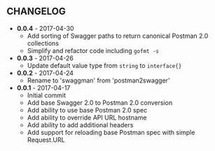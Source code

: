 CHANGELOG
---------
- **0.0.4** - 2017-04-30
  - Add sorting of Swagger paths to return canonical Postman 2.0 collections 
  - Simplify and refactor code including `gofmt -s`
- **0.0.3** - 2017-04-26
  - Update default value type from `string` to `interface{}`
- **0.0.2** - 2017-04-24
  - Rename to 'swaggman' from 'postman2swagger'
- **0.0.1** - 2017-04-17
  - Initial commit
  - Add base Swagger 2.0 to Postman 2.0 conversion
  - Add ability to use base Postman 2.0 spec
  - Add ability to override API URL hostname
  - Add ability to add additional headers
  - Add support for reloading base Postman spec with simple Request.URL